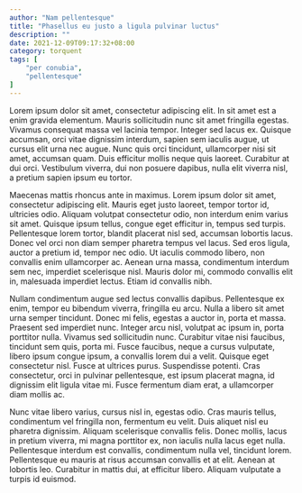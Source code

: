 ```yaml
---
author: "Nam pellentesque"
title: "Phasellus eu justo a ligula pulvinar luctus"
description: ""
date: 2021-12-09T09:17:32+08:00
category: torquent
tags: [
    "per conubia",
    "pellentesque"
]
---
```

Lorem ipsum dolor sit amet, consectetur adipiscing elit. In sit amet est a enim gravida elementum. Mauris sollicitudin nunc sit amet fringilla egestas.<!--more--> Vivamus consequat massa vel lacinia tempor. Integer sed lacus ex. Quisque accumsan, orci vitae dignissim interdum, sapien sem iaculis augue, ut cursus elit urna nec augue. Nunc quis orci tincidunt, ullamcorper nisi sit amet, accumsan quam. Duis efficitur mollis neque quis laoreet. Curabitur at dui orci. Vestibulum viverra, dui non posuere dapibus, nulla elit viverra nisl, a pretium sapien ipsum eu tortor.

Maecenas mattis rhoncus ante in maximus. Lorem ipsum dolor sit amet, consectetur adipiscing elit. Mauris eget justo laoreet, tempor tortor id, ultricies odio. Aliquam volutpat consectetur odio, non interdum enim varius sit amet. Quisque ipsum tellus, congue eget efficitur in, tempus sed turpis. Pellentesque lorem tortor, blandit placerat nisl sed, accumsan lobortis lacus. Donec vel orci non diam semper pharetra tempus vel lacus. Sed eros ligula, auctor a pretium id, tempor nec odio. Ut iaculis commodo libero, non convallis enim ullamcorper ac. Aenean urna massa, condimentum interdum sem nec, imperdiet scelerisque nisl. Mauris dolor mi, commodo convallis elit in, malesuada imperdiet lectus. Etiam id convallis nibh.

Nullam condimentum augue sed lectus convallis dapibus. Pellentesque ex enim, tempor eu bibendum viverra, fringilla eu arcu. Nulla a libero sit amet urna semper tincidunt. Donec mi felis, egestas a auctor in, porta et massa. Praesent sed imperdiet nunc. Integer arcu nisl, volutpat ac ipsum in, porta porttitor nulla. Vivamus sed sollicitudin nunc. Curabitur vitae nisi faucibus, tincidunt sem quis, porta mi. Fusce faucibus, neque a cursus vulputate, libero ipsum congue ipsum, a convallis lorem dui a velit. Quisque eget consectetur nisl. Fusce at ultrices purus. Suspendisse potenti. Cras consectetur, orci in pulvinar pellentesque, est ipsum placerat magna, id dignissim elit ligula vitae mi. Fusce fermentum diam erat, a ullamcorper diam mollis ac.

Nunc vitae libero varius, cursus nisl in, egestas odio. Cras mauris tellus, condimentum vel fringilla non, fermentum eu velit. Duis aliquet nisl eu pharetra dignissim. Aliquam scelerisque convallis felis. Donec mollis, lacus in pretium viverra, mi magna porttitor ex, non iaculis nulla lacus eget nulla. Pellentesque interdum est convallis, condimentum nulla vel, tincidunt lorem. Pellentesque eu mauris at risus accumsan convallis et at elit. Aenean at lobortis leo. Curabitur in mattis dui, at efficitur libero. Aliquam vulputate a turpis id euismod.
